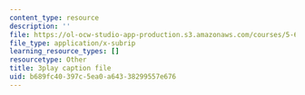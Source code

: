 ```yaml
---
content_type: resource
description: ''
file: https://ol-ocw-studio-app-production.s3.amazonaws.com/courses/5-61-physical-chemistry-fall-2017/b689fc40397c5ea0a64338299557e676_3126562.vtt
file_type: application/x-subrip
learning_resource_types: []
resourcetype: Other
title: 3play caption file
uid: b689fc40-397c-5ea0-a643-38299557e676
---
```

